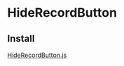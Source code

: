 # HideRecordButton

## Install
[HideRecordButton.js](https://raw.githubusercontent.com/ryuya0124/HideRecordButton_pyoncord/refs/heads/master/dist/HideRecordButton.js)

